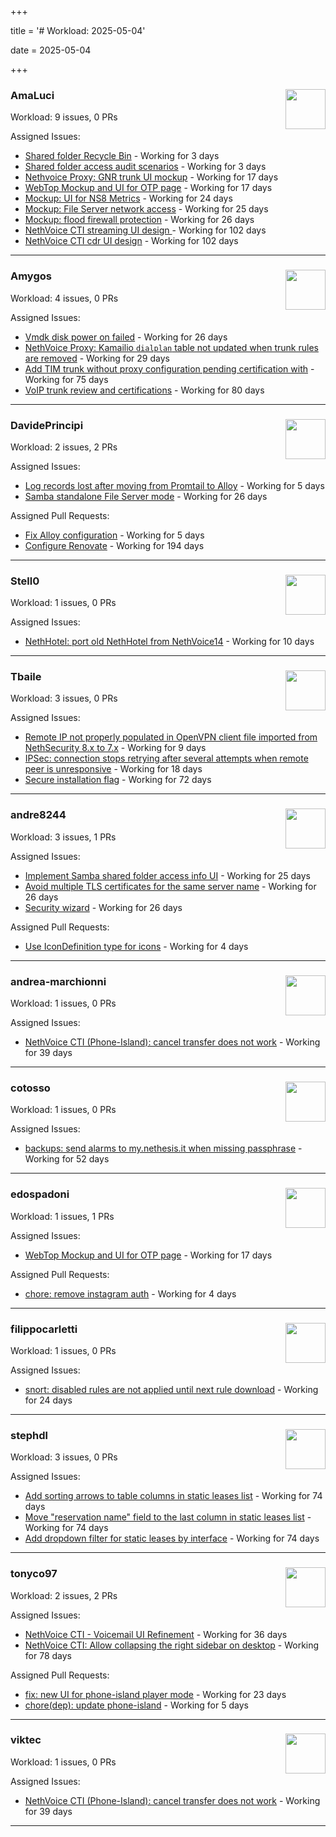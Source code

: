 +++

title = '# Workload: 2025-05-04'

date = 2025-05-04

+++

### AmaLuci <img src='https://avatars.githubusercontent.com/u/166636295?v=4&s=64' width='64' height='64' style='float:right;' /> ###
Workload: 9 issues, 0 PRs


Assigned Issues:
- [Shared folder Recycle Bin](https://github.com/NethServer/dev/issues/7435) - Working for 3 days
- [Shared folder access audit scenarios](https://github.com/NethServer/dev/issues/7434) - Working for 3 days
- [Nethvoice Proxy: GNR trunk UI mockup](https://github.com/NethServer/dev/issues/7411) - Working for 17 days
- [WebTop Mockup and UI for OTP page](https://github.com/NethServer/dev/issues/7410) - Working for 17 days
- [Mockup: UI for NS8 Metrics](https://github.com/NethServer/dev/issues/7395) - Working for 24 days
- [Mockup: File Server network access](https://github.com/NethServer/dev/issues/7389) - Working for 25 days
- [Mockup: flood firewall protection](https://github.com/NethServer/nethsecurity/issues/1160) - Working for 26 days
- [NethVoice CTI streaming UI design ](https://github.com/NethServer/dev/issues/7272) - Working for 102 days
- [NethVoice CTI cdr UI design](https://github.com/NethServer/dev/issues/7271) - Working for 102 days
---

### Amygos <img src='https://avatars.githubusercontent.com/u/510232?v=4&s=64' width='64' height='64' style='float:right;' /> ###
Workload: 4 issues, 0 PRs


Assigned Issues:
- [Vmdk disk power on failed](https://github.com/NethServer/dev/issues/7380) - Working for 26 days
- [NethVoice Proxy: Kamailio `dialplan` table not updated when trunk rules are removed](https://github.com/NethServer/dev/issues/7379) - Working for 29 days
- [Add TIM trunk without proxy configuration pending certification with](https://github.com/NethServer/dev/issues/7321) - Working for 75 days
- [VoIP trunk review and certifications](https://github.com/NethServer/dev/issues/7310) - Working for 80 days
---

### DavidePrincipi <img src='https://avatars.githubusercontent.com/u/2920838?v=4&s=64' width='64' height='64' style='float:right;' /> ###
Workload: 2 issues, 2 PRs


Assigned Issues:
- [Log records lost after moving from Promtail to Alloy](https://github.com/NethServer/dev/issues/7429) - Working for 5 days
- [Samba standalone File Server mode](https://github.com/NethServer/dev/issues/7384) - Working for 26 days

Assigned Pull Requests:
- [Fix Alloy configuration](https://github.com/NethServer/ns8-core/pull/870) - Working for 5 days
- [Configure Renovate](https://github.com/NethServer/ns8-passbolt/pull/1) - Working for 194 days
---

### Stell0 <img src='https://avatars.githubusercontent.com/u/4547897?v=4&s=64' width='64' height='64' style='float:right;' /> ###
Workload: 1 issues, 0 PRs


Assigned Issues:
- [NethHotel: port old NethHotel from NethVoice14](https://github.com/NethServer/dev/issues/7425) - Working for 10 days
---

### Tbaile <img src='https://avatars.githubusercontent.com/u/8052641?v=4&s=64' width='64' height='64' style='float:right;' /> ###
Workload: 3 issues, 0 PRs


Assigned Issues:
- [Remote IP not properly populated in OpenVPN client file imported from NethSecurity 8.x to 7.x](https://github.com/NethServer/nethsecurity/issues/1188) - Working for 9 days
- [IPSec: connection stops retrying after several attempts when remote peer is unresponsive](https://github.com/NethServer/nethsecurity/issues/1179) - Working for 18 days
- [Secure installation flag](https://github.com/NethServer/nethsecurity/issues/1088) - Working for 72 days
---

### andre8244 <img src='https://avatars.githubusercontent.com/u/4612169?v=4&s=64' width='64' height='64' style='float:right;' /> ###
Workload: 3 issues, 1 PRs


Assigned Issues:
- [Implement Samba shared folder access info UI](https://github.com/NethServer/dev/issues/7394) - Working for 25 days
- [Avoid multiple TLS certificates for the same server name](https://github.com/NethServer/dev/issues/7383) - Working for 26 days
- [Security wizard](https://github.com/NethServer/nethsecurity/issues/1157) - Working for 26 days

Assigned Pull Requests:
- [Use IconDefinition type for icons](https://github.com/nethesis/vue-components/pull/84) - Working for 4 days
---

### andrea-marchionni <img src='https://avatars.githubusercontent.com/u/6448460?v=4&s=64' width='64' height='64' style='float:right;' /> ###
Workload: 1 issues, 0 PRs


Assigned Issues:
- [NethVoice CTI (Phone-Island): cancel transfer does not work](https://github.com/NethServer/dev/issues/7358) - Working for 39 days
---

### cotosso <img src='https://avatars.githubusercontent.com/u/7226896?v=4&s=64' width='64' height='64' style='float:right;' /> ###
Workload: 1 issues, 0 PRs


Assigned Issues:
- [backups: send alarms to my.nethesis.it when missing passphrase](https://github.com/NethServer/nethsecurity/issues/1119) - Working for 52 days
---

### edospadoni <img src='https://avatars.githubusercontent.com/u/6152486?v=4&s=64' width='64' height='64' style='float:right;' /> ###
Workload: 1 issues, 1 PRs


Assigned Issues:
- [WebTop Mockup and UI for OTP page](https://github.com/NethServer/dev/issues/7410) - Working for 17 days

Assigned Pull Requests:
- [chore: remove instagram auth](https://github.com/nethesis/icaro/pull/198) - Working for 4 days
---

### filippocarletti <img src='https://avatars.githubusercontent.com/u/106798?v=4&s=64' width='64' height='64' style='float:right;' /> ###
Workload: 1 issues, 0 PRs


Assigned Issues:
- [snort: disabled rules are not applied until next rule download](https://github.com/NethServer/nethsecurity/issues/1165) - Working for 24 days
---

### stephdl <img src='https://avatars.githubusercontent.com/u/3164851?v=4&s=64' width='64' height='64' style='float:right;' /> ###
Workload: 3 issues, 0 PRs


Assigned Issues:
- [Add sorting arrows to table columns in static leases list](https://github.com/NethServer/nethsecurity/issues/1087) - Working for 74 days
- [Move "reservation name" field to the last column in static leases list](https://github.com/NethServer/nethsecurity/issues/1086) - Working for 74 days
- [Add dropdown filter for static leases by interface](https://github.com/NethServer/nethsecurity/issues/1085) - Working for 74 days
---

### tonyco97 <img src='https://avatars.githubusercontent.com/u/36625268?v=4&s=64' width='64' height='64' style='float:right;' /> ###
Workload: 2 issues, 2 PRs


Assigned Issues:
- [NethVoice CTI - Voicemail UI Refinement](https://github.com/NethServer/dev/issues/7368) - Working for 36 days
- [NethVoice CTI: Allow collapsing the right sidebar on desktop](https://github.com/NethServer/dev/issues/7317) - Working for 78 days

Assigned Pull Requests:
- [fix: new UI for phone-island player mode](https://github.com/nethesis/phone-island/pull/93) - Working for 23 days
- [chore(dep): update phone-island](https://github.com/NethServer/nethlink/pull/62) - Working for 5 days
---

### viktec <img src='https://avatars.githubusercontent.com/u/48328088?v=4&s=64' width='64' height='64' style='float:right;' /> ###
Workload: 1 issues, 0 PRs


Assigned Issues:
- [NethVoice CTI (Phone-Island): cancel transfer does not work](https://github.com/NethServer/dev/issues/7358) - Working for 39 days
---

